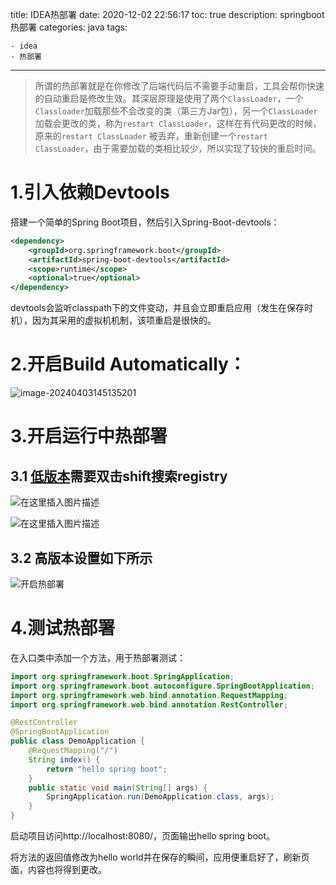 title:  IDEA热部署
date: 2020-12-02 22:56:17
toc: true
description: springboot热部署
categories: java
tags: 

	- idea
	- 热部署


---

> 所谓的热部署就是在你修改了后端代码后不需要手动重启，工具会帮你快速的自动重启是修改生效。其深层原理是使用了两个`ClassLoader`，一个`Classloader`加载那些不会改变的类（第三方Jar包），另一个`ClassLoader`加载会更改的类，称为`restart ClassLoader`，这样在有代码更改的时候，原来的`restart ClassLoader` 被丢弃，重新创建一个`restart
> ClassLoader`，由于需要加载的类相比较少，所以实现了较快的重启时间。

# 1.引入依赖Devtools

搭建一个简单的Spring Boot项目，然后引入Spring-Boot-devtools：

```xml
<dependency>
    <groupId>org.springframework.boot</groupId>
    <artifactId>spring-boot-devtools</artifactId>
    <scope>runtime</scope>
    <optional>true</optional>
</dependency>

```

devtools会监听classpath下的文件变动，并且会立即重启应用（发生在保存时机），因为其采用的虚拟机机制，该项重启是很快的。

# 2.开启Build Automatically：

![image-20240403145135201](https://nohurry-imgbed.oss-cn-qingdao.aliyuncs.com/imgs/202404031451281.png)

# 3.开启运行中热部署

## 3.1 [低版本](https://so.csdn.net/so/search?q=低版本&spm=1001.2101.3001.7020)需要双击shift搜索registry

![在这里插入图片描述](https://nohurry-imgbed.oss-cn-qingdao.aliyuncs.com/imgs/202404031453153.png)

![在这里插入图片描述](https://nohurry-imgbed.oss-cn-qingdao.aliyuncs.com/imgs/202404031453670.jpeg)

## 3.2 高版本设置如下所示

![开启热部署](https://nohurry-imgbed.oss-cn-qingdao.aliyuncs.com/imgs/202404031454212.png)

# 4.测试热部署

在入口类中添加一个方法，用于热部署测试：

```java
import org.springframework.boot.SpringApplication;
import org.springframework.boot.autoconfigure.SpringBootApplication;
import org.springframework.web.bind.annotation.RequestMapping;
import org.springframework.web.bind.annotation.RestController;

@RestController
@SpringBootApplication
public class DemoApplication {
    @RequestMapping("/")
    String index() {
        return "hello spring boot";
    }
    public static void main(String[] args) {
        SpringApplication.run(DemoApplication.class, args);
    }
}
```



启动项目访问http://localhost:8080/，页面输出hello spring boot。

将方法的返回值修改为hello world并在保存的瞬间，应用便重启好了，刷新页面，内容也将得到更改。

